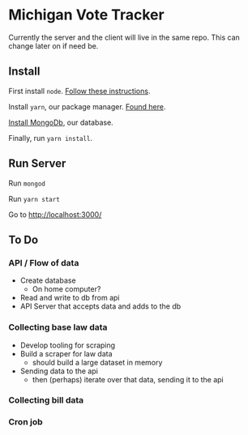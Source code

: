 # Michigan Vote Tracker

Currently the server and the client will live in the same repo.  This can change later on if need be.

## Install
First install `node`.  [Follow these instructions](https://docs.npmjs.com/getting-started/installing-node).

Install `yarn`, our package manager.  [Found here](https://yarnpkg.com/lang/en/docs/install/).

[Install MongoDb](https://www.mongodb.com/download-center#community), our database.

Finally, run `yarn install`.

## Run Server
Run `mongod`

Run `yarn start`

Go to [http://localhost:3000/](http://localhost:3000/)

## To Do
### API / Flow of data
- Create database
  - On home computer?
- Read and write to db from api
- API Server that accepts data and adds to the db

### Collecting base law data
- Develop tooling for scraping
- Build a scraper for law data
  - should build a large dataset in memory
- Sending data to the api
  - then (perhaps) iterate over that data, sending it to the api

### Collecting bill data
### Cron job
